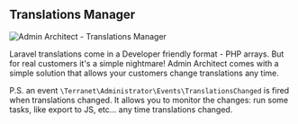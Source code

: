 ## Translations Manager

![Admin Architect - Translations Manager](http://docs.adminarchitect.com/images/plugins/translations.png)

Laravel translations come in a Developer friendly format - PHP arrays. But for real customers it's a simple nightmare!
Admin Architect comes with a simple solution that allows your customers change translations any time.

P.S. an event `\Terranet\Administrator\Events\TranslationsChanged` is fired when translations changed.
It allows you to monitor the changes: run some tasks, like export to JS, etc... any time translations changed.